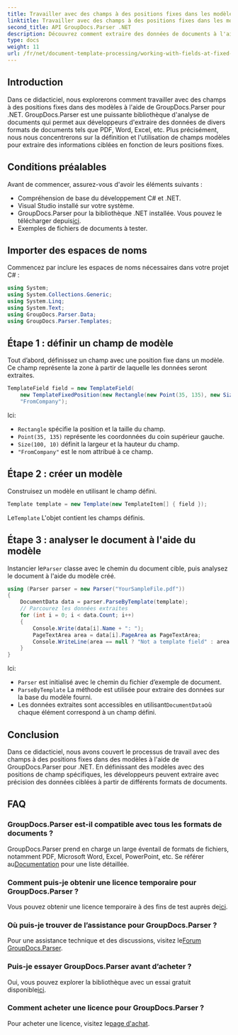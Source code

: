 ```yaml
---
title: Travailler avec des champs à des positions fixes dans les modèles
linktitle: Travailler avec des champs à des positions fixes dans les modèles
second_title: API GroupDocs.Parser .NET
description: Découvrez comment extraire des données de documents à l'aide de GroupDocs.Parser pour .NET. Tutoriel complet avec des exemples de code.
type: docs
weight: 11
url: /fr/net/document-template-processing/working-with-fields-at-fixed-positions-in-templates/
---
```

## Introduction
Dans ce didacticiel, nous explorerons comment travailler avec des champs à des positions fixes dans des modèles à l'aide de GroupDocs.Parser pour .NET. GroupDocs.Parser est une puissante bibliothèque d'analyse de documents qui permet aux développeurs d'extraire des données de divers formats de documents tels que PDF, Word, Excel, etc. Plus précisément, nous nous concentrerons sur la définition et l'utilisation de champs modèles pour extraire des informations ciblées en fonction de leurs positions fixes.
## Conditions préalables
Avant de commencer, assurez-vous d'avoir les éléments suivants :
- Compréhension de base du développement C# et .NET.
- Visual Studio installé sur votre système.
- GroupDocs.Parser pour la bibliothèque .NET installée. Vous pouvez le télécharger depuis[ici](https://releases.groupdocs.com/parser/net/).
- Exemples de fichiers de documents à tester.

## Importer des espaces de noms
Commencez par inclure les espaces de noms nécessaires dans votre projet C# :
```csharp
using System;
using System.Collections.Generic;
using System.Linq;
using System.Text;
using GroupDocs.Parser.Data;
using GroupDocs.Parser.Templates;
```
## Étape 1 : définir un champ de modèle
Tout d’abord, définissez un champ avec une position fixe dans un modèle. Ce champ représente la zone à partir de laquelle les données seront extraites.
```csharp
TemplateField field = new TemplateField(
    new TemplateFixedPosition(new Rectangle(new Point(35, 135), new Size(100, 10))),
    "FromCompany");
```
Ici:
- `Rectangle` spécifie la position et la taille du champ.
- `Point(35, 135)` représente les coordonnées du coin supérieur gauche.
- `Size(100, 10)` définit la largeur et la hauteur du champ.
- `"FromCompany"` est le nom attribué à ce champ.
## Étape 2 : créer un modèle
Construisez un modèle en utilisant le champ défini.
```csharp
Template template = new Template(new TemplateItem[] { field });
```
 Le`Template` L'objet contient les champs définis.
## Étape 3 : analyser le document à l'aide du modèle
 Instancier le`Parser` classe avec le chemin du document cible, puis analysez le document à l'aide du modèle créé.
```csharp
using (Parser parser = new Parser("YourSampleFile.pdf"))
{
    DocumentData data = parser.ParseByTemplate(template);
    // Parcourez les données extraites
    for (int i = 0; i < data.Count; i++)
    {
        Console.Write(data[i].Name + ": ");
        PageTextArea area = data[i].PageArea as PageTextArea;
        Console.WriteLine(area == null ? "Not a template field" : area.Text);
    }
}
```
Ici:
- `Parser` est initialisé avec le chemin du fichier d’exemple de document.
- `ParseByTemplate` La méthode est utilisée pour extraire des données sur la base du modèle fourni.
-  Les données extraites sont accessibles en utilisant`DocumentData`où chaque élément correspond à un champ défini.

## Conclusion
Dans ce didacticiel, nous avons couvert le processus de travail avec des champs à des positions fixes dans des modèles à l'aide de GroupDocs.Parser pour .NET. En définissant des modèles avec des positions de champ spécifiques, les développeurs peuvent extraire avec précision des données ciblées à partir de différents formats de documents.

## FAQ
### GroupDocs.Parser est-il compatible avec tous les formats de documents ?
 GroupDocs.Parser prend en charge un large éventail de formats de fichiers, notamment PDF, Microsoft Word, Excel, PowerPoint, etc. Se référer au[Documentation](https://reference.groupdocs.com/parser/net/) pour une liste détaillée.
### Comment puis-je obtenir une licence temporaire pour GroupDocs.Parser ?
 Vous pouvez obtenir une licence temporaire à des fins de test auprès de[ici](https://purchase.groupdocs.com/temporary-license/).
### Où puis-je trouver de l’assistance pour GroupDocs.Parser ?
 Pour une assistance technique et des discussions, visitez le[Forum GroupDocs.Parser](https://forum.groupdocs.com/c/parser/17).
### Puis-je essayer GroupDocs.Parser avant d’acheter ?
 Oui, vous pouvez explorer la bibliothèque avec un essai gratuit disponible[ici](https://releases.groupdocs.com/).
### Comment acheter une licence pour GroupDocs.Parser ?
 Pour acheter une licence, visitez le[page d'achat](https://purchase.groupdocs.com/buy).